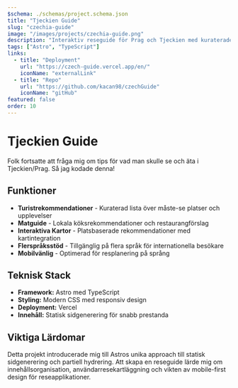```yaml
---
$schema: ./schemas/project.schema.json
title: "Tjeckien Guide"
slug: "czechia-guide"
image: "/images/projects/czechia-guide.png"
description: "Interaktiv reseguide för Prag och Tjeckien med kuraterade rekommendationer för turister och matälskare."
tags: ["Astro", "TypeScript"]
links:
  - title: "Deployment"
    url: "https://czech-guide.vercel.app/en/"
    iconName: "externalLink"
  - title: "Repo"
    url: "https://github.com/kacan98/czechGuide"
    iconName: "gitHub"
featured: false
order: 10
---
```


# Tjeckien Guide

Folk fortsatte att fråga mig om tips för vad man skulle se och äta i Tjeckien/Prag. Så jag kodade denna!

## Funktioner

- **Turistrekommendationer** - Kuraterad lista över måste-se platser och upplevelser
- **Matguide** - Lokala köksrekommendationer och restaurangförslag
- **Interaktiva Kartor** - Platsbaserade rekommendationer med kartintegration
- **Flerspråksstöd** - Tillgänglig på flera språk för internationella besökare
- **Mobilvänlig** - Optimerad för resplanering på språng

## Teknisk Stack

- **Framework:** Astro med TypeScript
- **Styling:** Modern CSS med responsiv design
- **Deployment:** Vercel
- **Innehåll:** Statisk sidgenerering för snabb prestanda

## Viktiga Lärdomar

Detta projekt introducerade mig till Astros unika approach till statisk sidgenerering och partiell hydrering. Att skapa en reseguide lärde mig om innehållsorganisation, användarresekartläggning och vikten av mobile-first design för reseapplikationer.